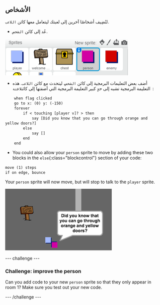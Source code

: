 ## الأشخاص

لنُضِيف أشخاصًا آخرين إلى لعبتك ليتعامل معها كائن `اللاعب`.

+ عُد إلى كائن `الشخص`.

![Person sprite](images/person-sprite.png)

+ أضف بعض التعليمات البرمجية إلى كائن `الشخص`، ليتحدث مع كائن `اللاعب`. هذه التعليمة البرمجية تشبه إلى حدٍ كبير التعليمة البرمجية التي أضفتها إلى كائن`لافتة `:

```blocks
    when flag clicked
    go to x: (0) y: (-150)
    forever
        if < touching [player v]? > then
            say [Did you know that you can go through orange and yellow doors?]
        else
            say []
        end
    end
```

+ You could also allow your `person` sprite to move by adding these two blocks in the `else`{:class="blockcontrol"} section of your code:

```blocks
move (1) steps
if on edge, bounce
```

Your `person` sprite will now move, but will stop to talk to the `player` sprite.

![screenshot](images/world-person-test.png)

\--- challenge \---

### Challenge: improve the person

Can you add code to your new `person` sprite so that they only appear in room 1? Make sure you test out your new code.

\--- /challenge \---